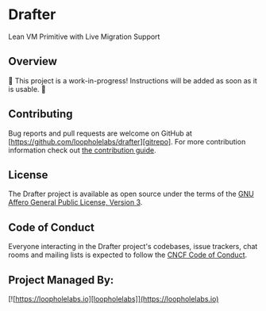 # Drafter

Lean VM Primitive with Live Migration Support

## Overview

🚧 This project is a work-in-progress! Instructions will be added as soon as it is usable. 🚧

## Contributing

Bug reports and pull requests are welcome on GitHub at [https://github.com/loopholelabs/drafter][gitrepo]. For more contribution information check out [the contribution guide](https://github.com/loopholelabs/drafter/blob/master/CONTRIBUTING.md).

## License

The Drafter project is available as open source under the terms of the [GNU Affero General Public License, Version 3](https://www.gnu.org/licenses/agpl-3.0.en.html).

## Code of Conduct

Everyone interacting in the Drafter project's codebases, issue trackers, chat rooms and mailing lists is expected to follow the [CNCF Code of Conduct](https://github.com/cncf/foundation/blob/master/code-of-conduct.md).

## Project Managed By:

[![https://loopholelabs.io][loopholelabs]](https://loopholelabs.io)

[gitrepo]: https://github.com/loopholelabs/drafter
[loopholelabs]: https://cdn.loopholelabs.io/loopholelabs/LoopholeLabsLogo.svg
[loophomepage]: https://loopholelabs.io
